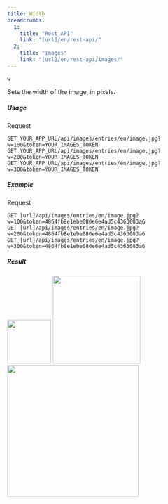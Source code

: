 ```yaml
---
title: Width
breadcrumbs:
  1:
    title: "Rest API"
    link: "[url]/en/rest-api/"
  2:
    title: "Images"
    link: "[url]/en/rest-api/images/"
---
```


`w`

Sets the width of the image, in pixels.

##### Usage

<div class="file-header">Request</div>

```http
GET YOUR_APP_URL/api/images/entries/en/image.jpg?w=100&token=YOUR_IMAGES_TOKEN
GET YOUR_APP_URL/api/images/entries/en/image.jpg?w=200&token=YOUR_IMAGES_TOKEN
GET YOUR_APP_URL/api/images/entries/en/image.jpg?w=300&token=YOUR_IMAGES_TOKEN
```

##### Example

<div class="file-header">Request</div>

```http
GET [url]/api/images/entries/en/image.jpg?w=100&token=4864fb8e1ebe080e6e4ad5c4363083a6
GET [url]/api/images/entries/en/image.jpg?w=200&token=4864fb8e1ebe080e6e4ad5c4363083a6
GET [url]/api/images/entries/en/image.jpg?w=300&token=4864fb8e1ebe080e6e4ad5c4363083a6
```

##### Result

<img width="100" class="inline" src="[url]/api/images/entries/en/image.jpg?w=100&token=4864fb8e1ebe080e6e4ad5c4363083a6">
<img width="200" class="inline" src="[url]/api/images/entries/en/image.jpg?w=200&token=4864fb8e1ebe080e6e4ad5c4363083a6">
<img width="300" class="inline" src="[url]/api/images/entries/en/image.jpg?w=300&token=4864fb8e1ebe080e6e4ad5c4363083a6">
